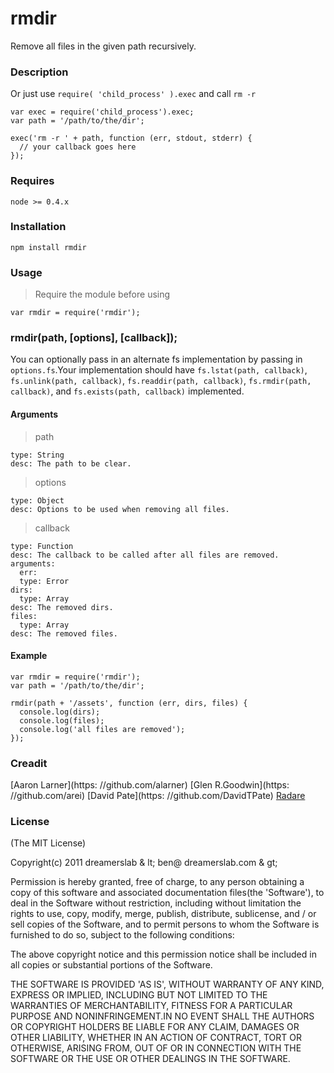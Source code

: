 # rmdir

Remove all files in the given path recursively.

###  Description

Or just use `require( 'child_process' ).exec` and call `rm -r`

    var exec = require('child_process').exec;
    var path = '/path/to/the/dir';

    exec('rm -r ' + path, function (err, stdout, stderr) {
      // your callback goes here
    });

###  Requires

    node >= 0.4.x

###  Installation

    npm install rmdir

###  Usage

> Require the module before using

    var rmdir = require('rmdir');

### rmdir(path, [options], [callback]);

You can optionally pass in an alternate fs implementation by passing in `options.fs`.Your implementation should have `fs.lstat(path, callback)`, `fs.unlink(path, callback)`, `fs.readdir(path, callback)`, `fs.rmdir(path, callback)`, and `fs.exists(path, callback)` implemented.

#### Arguments

> path

    type: String
    desc: The path to be clear.

> options

    type: Object
    desc: Options to be used when removing all files.

> callback

    type: Function
    desc: The callback to be called after all files are removed.
    arguments:
      err:
      type: Error
    dirs:
      type: Array
    desc: The removed dirs.
    files:
      type: Array
    desc: The removed files.

#### Example

    var rmdir = require('rmdir');
    var path = '/path/to/the/dir';

    rmdir(path + '/assets', function (err, dirs, files) {
      console.log(dirs);
      console.log(files);
      console.log('all files are removed');
    });

###  Creadit

[Aaron Larner](https: //github.com/alarner)
[Glen R.Goodwin](https: //github.com/arei)
[David Pate](https: //github.com/DavidTPate)
[Radare](https://github.com/radare)

###  License

(The MIT License)

Copyright(c) 2011 dreamerslab & lt; ben@ dreamerslab.com & gt;

Permission is hereby granted, free of charge, to any person obtaining a copy of this software and associated documentation files(the 'Software'), to deal in the Software without restriction, including without limitation the rights to use, copy, modify, merge, publish,
distribute, sublicense, and / or sell copies of the Software, and to permit persons to whom the Software is furnished to do so, subject to
the following conditions:

The above copyright notice and this permission notice shall be included in all copies or substantial portions of the Software.

THE SOFTWARE IS PROVIDED 'AS IS', WITHOUT WARRANTY OF ANY KIND,
EXPRESS OR IMPLIED, INCLUDING BUT NOT LIMITED TO THE WARRANTIES OF MERCHANTABILITY, FITNESS FOR A PARTICULAR PURPOSE AND NONINFRINGEMENT.IN NO EVENT SHALL THE AUTHORS OR COPYRIGHT HOLDERS BE LIABLE FOR ANY CLAIM, DAMAGES OR OTHER LIABILITY, WHETHER IN AN ACTION OF CONTRACT,
TORT OR OTHERWISE, ARISING FROM, OUT OF OR IN CONNECTION WITH THE SOFTWARE OR THE USE OR OTHER DEALINGS IN THE SOFTWARE.
